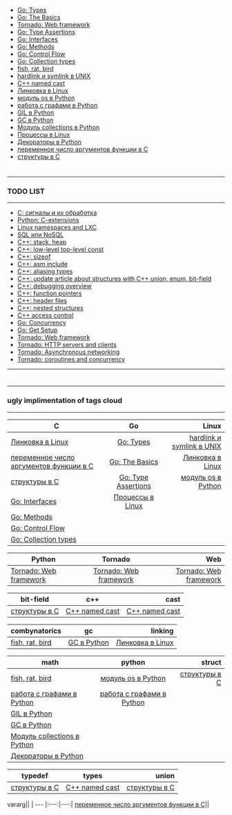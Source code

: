 <link rel="stylesheet" type="text/css" href="solarized-dark.css" />

* [Go: Types](https://pimiento.github.io/go_types.html "Go: Types")
* [Go: The Basics](https://pimiento.github.io/go_basics.html "Go: The Basics")
* [Tornado: Web framework](https://pimiento.github.io/tornado_web_framework.html "Tornado: Web framework")
* [Go: Type Assertions](https://pimiento.github.io/go_type_assertions.html "Go: Type Assertions")
* [Go: Interfaces](https://pimiento.github.io/go_interfaces.html "Go: Interfaces")
* [Go: Methods](https://pimiento.github.io/go_methods.html "Go: Methods")
* [Go: Control Flow](https://pimiento.github.io/go_control_flow.html "Go: Control Flow")
* [Go: Collection types](https://pimiento.github.io/go_collection_types.html "Go: Collection types")
* [fish, rat, bird](https://pimiento.github.io/fish_rat_or_bird.html "fish, rat, bird")
* [hardlink и symlink в UNIX](https://pimiento.github.io/unix_hardlink_symlink.html "hardlink и symlink в UNIX")
* [C++ named cast](https://pimiento.github.io/cast.html "C++ named cast")
* [Линковка в Linux](https://pimiento.github.io/linkers.html "Линковка в Linux")
* [модуль os в Python](https://pimiento.github.io/python_os.html "модуль os в Python")
* [работа с графами в Python](https://pimiento.github.io/python_graphs.html "работа с графами в Python")
* [GIL в Python](https://pimiento.github.io/python_gil.html "GIL в Python")
* [GC в Python](https://pimiento.github.io/python_gc.html "GC в Python")
* [Модуль collections в Python](https://pimiento.github.io/python_collections.html "Модуль collections в Python")
* [Процессы в Linux](https://pimiento.github.io/processes.html "Процессы в Linux")
* [Декораторы в Python](https://pimiento.github.io/decorators.html "Декораторы в Python")
* [переменное число аргументов функции в C](https://pimiento.github.io/c_varargs.html "переменное число аргументов функции в C")
* [структуры в C](https://pimiento.github.io/c_structures.html "структуры в C")
<div class="blank-field" style="height:10px"></div>

---

### TODO LIST ###

---

* [C: сигналы и их обработка](#, "TODO")
* [Python: C-extensions](#, "TODO")
* [Linux namespaces and LXC](#, "TODO")
* [SQL или NoSQL](#, "TODO")
* [C++: stack, heap](#, "TODO")
* [C++: low-level top-level const](#, "TODO")
* [C++: sizeof](#, "TODO")
* [C++: asm include](#, "TODO")
* [C++: aliasing types](#, "TODO")
* [C++: update article about structures with C++ union, enum, bit-field](#, "TODO")
* [C++: debugging overview](#, "TODO")
* [C++: function pointers](#, "TODO")
* [C++: header files](#, "TODO")
* [C++: nested structures](#, "TODO")
* [C++ access control](#, "TODO")
* [Go: Concurrency](#, "TODO")
* [Go: Get Setup](#, "TODO")
* [Tornado: Web framework](#, "TODO")
* [Tornado: HTTP servers and clients](#, "TODO")
* [Tornado: Asynchronous networking](#, "TODO")
* [Tornado: coroutines and concurrency](#, "TODO")

---

<div class="blank-field" style="height:10px"></div>

---

### ugly implimentation of tags cloud ###

---




C|Go|Linux
| --- |:---:|---:|
[Линковка в Linux](https://pimiento.github.io/linkers.html "Линковка в Linux")|[Go: Types](https://pimiento.github.io/go_types.html "Go: Types")|[hardlink и symlink в UNIX](https://pimiento.github.io/unix_hardlink_symlink.html "hardlink и symlink в UNIX")
[переменное число аргументов функции в C](https://pimiento.github.io/c_varargs.html "переменное число аргументов функции в C")|[Go: The Basics](https://pimiento.github.io/go_basics.html "Go: The Basics")|[Линковка в Linux](https://pimiento.github.io/linkers.html "Линковка в Linux")
[структуры в C](https://pimiento.github.io/c_structures.html "структуры в C")|[Go: Type Assertions](https://pimiento.github.io/go_type_assertions.html "Go: Type Assertions")|[модуль os в Python](https://pimiento.github.io/python_os.html "модуль os в Python")
|[Go: Interfaces](https://pimiento.github.io/go_interfaces.html "Go: Interfaces")|[Процессы в Linux](https://pimiento.github.io/processes.html "Процессы в Linux")
|[Go: Methods](https://pimiento.github.io/go_methods.html "Go: Methods")|
|[Go: Control Flow](https://pimiento.github.io/go_control_flow.html "Go: Control Flow")|
|[Go: Collection types](https://pimiento.github.io/go_collection_types.html "Go: Collection types")|



Python|Tornado|Web
| --- |:---:|---:|
[Tornado: Web framework](https://pimiento.github.io/tornado_web_framework.html "Tornado: Web framework")|[Tornado: Web framework](https://pimiento.github.io/tornado_web_framework.html "Tornado: Web framework")|[Tornado: Web framework](https://pimiento.github.io/tornado_web_framework.html "Tornado: Web framework")



bit-field|c++|cast
| --- |:---:|---:|
[структуры в C](https://pimiento.github.io/c_structures.html "структуры в C")|[C++ named cast](https://pimiento.github.io/cast.html "C++ named cast")|[C++ named cast](https://pimiento.github.io/cast.html "C++ named cast")



combynatorics|gc|linking
| --- |:---:|---:|
[fish, rat, bird](https://pimiento.github.io/fish_rat_or_bird.html "fish, rat, bird")|[GC в Python](https://pimiento.github.io/python_gc.html "GC в Python")|[Линковка в Linux](https://pimiento.github.io/linkers.html "Линковка в Linux")



math|python|struct
| --- |:---:|---:|
[fish, rat, bird](https://pimiento.github.io/fish_rat_or_bird.html "fish, rat, bird")|[модуль os в Python](https://pimiento.github.io/python_os.html "модуль os в Python")|[структуры в C](https://pimiento.github.io/c_structures.html "структуры в C")
[работа с графами в Python](https://pimiento.github.io/python_graphs.html "работа с графами в Python")|[работа с графами в Python](https://pimiento.github.io/python_graphs.html "работа с графами в Python")|
|[GIL в Python](https://pimiento.github.io/python_gil.html "GIL в Python")|
|[GC в Python](https://pimiento.github.io/python_gc.html "GC в Python")|
|[Модуль collections в Python](https://pimiento.github.io/python_collections.html "Модуль collections в Python")|
|[Декораторы в Python](https://pimiento.github.io/decorators.html "Декораторы в Python")|



typedef|types|union
| --- |:---:|---:|
[структуры в C](https://pimiento.github.io/c_structures.html "структуры в C")|[C++ named cast](https://pimiento.github.io/cast.html "C++ named cast")|[структуры в C](https://pimiento.github.io/c_structures.html "структуры в C")



vararg||
| --- |:---:|---:|
[переменное число аргументов функции в C](https://pimiento.github.io/c_varargs.html "переменное число аргументов функции в C")||
